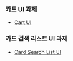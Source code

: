 ### 카트 UI 과제 
- [Cart UI](https://github.com/somin2352/react-hw/blob/main/md/cart.md)
### 카드 검색 리스트 UI 과제
- [Card Search List UI](https://github.com/somin2352/react-hw/blob/main/md/card-search-list.md)

